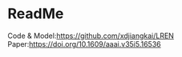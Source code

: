 # ReadMe
Code & Model:https://github.com/xdjiangkai/LREN <br />
Paper:https://doi.org/10.1609/aaai.v35i5.16536
